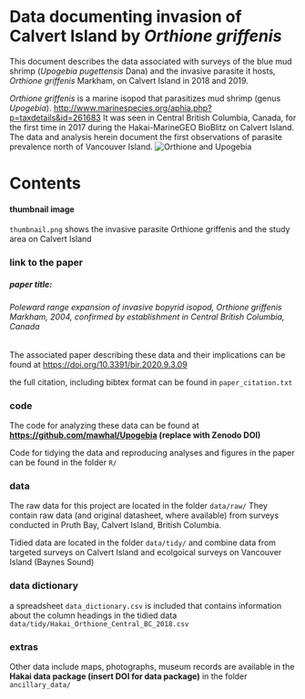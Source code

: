 # Data documenting invasion of Calvert Island by *Orthione griffenis*
This document describes the data associated with surveys of the blue mud shrimp (*Upogebia pugettensis* Dana) and the invasive parasite it hosts, *Orthione griffenis* Markham, on Calvert Island in 2018 and 2019.

*Orthione griffenis* is a marine isopod that parasitizes mud shrimp (genus *Upogebia*). http://www.marinespecies.org/aphia.php?p=taxdetails&id=261683 
It was seen in Central British Columbia, Canada, for the first time in 2017 during the Hakai-MarineGEO BioBlitz on Calvert Island. The data and analysis herein document the first observations of parasite prevalence north of Vancouver Island. 
![Orthione and Upogebia](https://scx2.b-cdn.net/gfx/news/2020/1-invasiveshri.jpg)

# Contents
#### thumbnail image
`thumbnail.png` shows the invasive parasite Orthione griffenis and the study area on Calvert Island

### link to the paper
##### paper title: 
###### Poleward range expansion of invasive bopyrid isopod, *Orthione griffenis* Markham, 2004, confirmed by establishment in Central British Columbia, Canada
The associated paper describing these data and their implications can be found at https://doi.org/10.3391/bir.2020.9.3.09

the full citation, including bibtex format can be found in `paper_citation.txt`

### code
The code for analyzing these data can be found at **https://github.com/mawhal/Upogebia (replace with Zenodo DOI)**

Code for tidying the data and reproducing analyses and figures in the paper can be found in the folder `R/`

### data
The raw data for this project are located in the folder `data/raw/`
They contain raw data (and original datasheet, where available) from surveys conducted in Pruth Bay, Calvert Island, British Columbia.

Tidied data are located in the folder `data/tidy/` and combine data from targeted surveys on Calvert Island and ecolgoical surveys on Vancouver Island (Baynes Sound)


### data dictionary
a spreadsheet `data_dictionary.csv` is included that contains information about the column headings in the tidied data `data/tidy/Hakai_Orthione_Central_BC_2018.csv`

### extras
Other data include maps, photographs, museum records are available in the **Hakai data package (insert DOI for data package)** in the folder `ancillary_data/`
